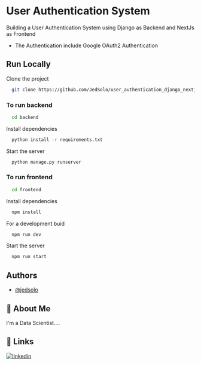 
# User Authentication System

Building a User Authentication System using Django as Backend and NextJs as Frontend
- The Authentication include Google OAuth2 Authentication


## Run Locally

Clone the project

```bash
  git clone https://github.com/JedSolo/user_authentication_django_nextjs.git
```

### To run backend

```bash
  cd backend
```

Install dependencies

```bash
  python install -r requirements.txt
```

Start the server

```bash
  python manage.py runserver
```

### To run frontend

```bash
  cd frontend
```

Install dependencies

```bash
  npm install
```

For a development buid

```bash
  npm run dev
```

Start the server

```bash
  npm run start
```


## Authors

- [@jedsolo](https://github.com/JedSolo/)



## 🚀 About Me
I'm a Data Scientist....


## 🔗 Links
[![linkedin](https://img.shields.io/badge/linkedin-0A66C2?style=for-the-badge&logo=linkedin&logoColor=white)](https://www.linkedin.com/in/solomon96/)

